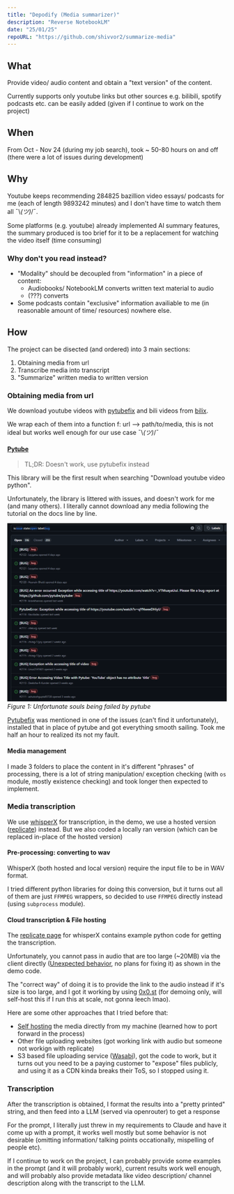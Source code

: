 ```yaml
---
title: "Depodify (Media summarizer)"
description: "Reverse NotebookLM"
date: "25/01/25"
repoURL: "https://github.com/shivvor2/summarize-media"
---
```


## What
Provide video/ audio content and obtain a "text version" of the content.

Currently supports only youtube links but other sources e.g. bilibili, spotify podcasts etc. can be easily added (given if I continue to work on the project)

## When
From Oct - Nov 24 (during my job search), took ~ 50-80 hours on and off (there were a lot of issues during development)

## Why

Youtube keeps recommending 284825 bazillion video essays/ podcasts for me (each of length 9893242 minutes) and I don't have time to watch them all ¯\\_(ツ)_/¯.

Some platforms (e.g. youtube) already implemented AI summary features, the summary produced is too brief for it to be a replacement for watching the video itself (time consuming)

### Why don't you read instead?
- "Modality" should be decoupled from "information" in a piece of content:
    - Audiobooks/ NotebookLM converts written text material to audio
    - (???) converts
- Some podcasts contain "exclusive" information availiable to me (in reasonable amount of time/ resources) nowhere else.

## How

The project can be disected (and ordered) into 3 main sections:
1. Obtaining media from url
2. Transcribe media into transcript
3. "Summarize" written media to written version

### Obtaining media from url

We download youtube videos with [pytubefix](https://github.com/JuanBindez/pytubefix) and bili videos from [bilix](https://github.com/HFrost0/bilix). 

We wrap each of them into a function f: url --> path/to/media, this is not ideal but works well enough for our use case ¯\\_(ツ)_/¯

#### [Pytube](https://github.com/pytube)

> TL;DR: Doesn't work, use pytubefix instead

This library will be the first result when searching "Download youtube video python". 

Unfortunately, the library is littered with issues, and doesn't work for me (and many others). I literally cannot download any media following the tutorial on the docs line by line.

![pytube issues | 700](image.png)
*Figure 1: Unfortunate souls being failed by pytube*

[Pytubefix](https://github.com/JuanBindez/pytubefix) was mentioned in one of the issues (can't find it unfortunately), installed that in place of pytube and got everything smooth sailing. Took me half an hour to realized its not my fault.

#### Media management

I made 3 folders to place the content in it's different "phrases" of processing, there is a lot of string manipulation/ exception checking (with `os` module, mostly existence checking) and took longer then expected to implement.

### Media transcription 

We use [whisperX](https://github.com/m-bain/whisperX) for transcription, in the demo, we use a hosted version ([replicate](https://replicate.com/victor-upmeet/whisperx)) instead. But we also coded a locally ran version (which can be replaced in-place of the hosted version)

#### Pre-processing: converting to wav

WhisperX (both hosted and local version) require the input file to be in WAV format. 

I tried different python libraries for doing this conversion, but it turns out all of them are just `FFMPEG` wrappers, so decided to use `FFMPEG` directly instead (using `subprocess` module).

#### Cloud transcription & File hosting
The [replicate page](https://replicate.com/victor-upmeet/whisperx) for whisperX contains example python code for getting the transcription.

Unfortunately, you cannot pass in audio that are too large (~20MB) via the client directly ([Unexpected behavior](https://github.com/replicate/replicate-python/issues/135#issuecomment-2018529395), no plans for fixing it) as shown in the demo code. 

The "correct way" of doing it is to provide the link to the audio instead if it's size is too large, and I got it working by using [0x0.st](https://0x0.st/) (for demoing only, will self-host this if I run this at scale, not gonna leech lmao).

Here are some other approaches that I tried before that:
- [Self hosting](https://github.com/replicate/replicate-python/issues/395) the media directly from my machine (learned how to port forward in the process)
- Other file uploading websites (got working link with audio but someone not workign with replicate)
- S3 based file uploading service ([Wasabi](https://wasabi.com/)), got the code to work, but it turns out you need to be a paying customer to "expose" files publicly, and using it as a CDN kinda breaks their ToS, so I stopped using it.

### Transcription

After the transcription is obtained, I format the results into a "pretty printed" string, and then feed into a LLM (served via openrouter) to get a response

For the prompt, I literally just threw in my requirements to Claude and have it come up with a prompt, it works well mostly but some behavior is not desirable (omitting information/ talking points occationally, mispelling of people etc).

If I continue to work on the project, I can probably provide some examples in the prompt (and it will probably work), current results work well enough, and will probably also provide metadata like video description/ channel description along with the transcript to the LLM.


